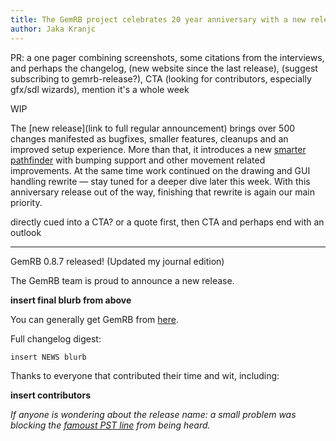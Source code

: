 ```yaml
---
title: The GemRB project celebrates 20 year anniversary with a new release
author: Jaka Kranjc
---
```


PR: a one pager combining screenshots, some citations from the interviews,
and perhaps the changelog, (new website since the last release), (suggest subscribing to gemrb-release?),
CTA (looking for contributors, especially gfx/sdl wizards), mention it's a whole week

WIP



The [new release](link to full regular announcement) brings over 500 changes manifested as bugfixes, smaller features, cleanups
and an improved setup experience. More than that, it introduces a new [smarter
pathfinder](https://gemrb.org/2020/07/16/new-pathfinder-smarter-movement.html) with
bumping support and other movement related improvements. At the same time work continued
on the drawing and GUI handling rewrite — stay tuned for a deeper dive later this week.
With this anniversary release out of the way, finishing that rewrite is again our main
priority. 

directly cued into a CTA? or a quote first, then CTA and perhaps end with an outlook


--------------------------


GemRB 0.8.7 released! (Updated my journal edition)

The GemRB team is proud to announce a new release.

**insert final blurb from above**

You can generally get GemRB from [here](https://gemrb.org).

Full changelog digest:

    insert NEWS blurb


Thanks to everyone that contributed their time and wit, including:

**insert contributors**

*If anyone is wondering about the release name: a small problem was blocking
the [famoust PST line](https://www.youtube.com/watch?v=uxs3g0Xgh7k) from being
heard.*
